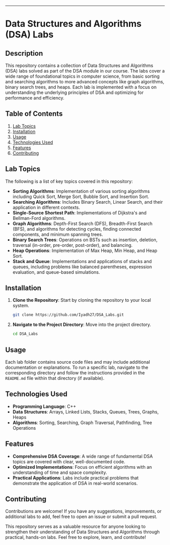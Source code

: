 ---

# Data Structures and Algorithms (DSA) Labs

## Description
This repository contains a collection of Data Structures and Algorithms (DSA) labs solved as part of the DSA module in our course. The labs cover a wide range of foundational topics in computer science, from basic sorting and searching algorithms to more advanced concepts like graph algorithms, binary search trees, and heaps. Each lab is implemented with a focus on understanding the underlying principles of DSA and optimizing for performance and efficiency.

## Table of Contents

1. [Lab Topics](#lab-topics)
2. [Installation](#installation)
3. [Usage](#usage)
4. [Technologies Used](#technologies-used)
5. [Features](#features)
6. [Contributing](#contributing)

## Lab Topics

The following is a list of key topics covered in this repository:

- **Sorting Algorithms**: Implementation of various sorting algorithms including Quick Sort, Merge Sort, Bubble Sort, and Insertion Sort.
- **Searching Algorithms**: Includes Binary Search, Linear Search, and their application in different contexts.
- **Single-Source Shortest Path**: Implementations of Dijkstra's and Bellman-Ford algorithms.
- **Graph Algorithms**: Depth-First Search (DFS), Breadth-First Search (BFS), and algorithms for detecting cycles, finding connected components, and minimum spanning trees.
- **Binary Search Trees**: Operations on BSTs such as insertion, deletion, traversal (in-order, pre-order, post-order), and balancing.
- **Heap Operations**: Implementation of Max Heap, Min Heap, and Heap Sort.
- **Stack and Queue**: Implementations and applications of stacks and queues, including problems like balanced parentheses, expression evaluation, and queue-based simulations.

## Installation

1. **Clone the Repository**: Start by cloning the repository to your local system.

   ```bash
   git clone https://github.com/Iyadh27/DSA_Labs.git
   ```

2. **Navigate to the Project Directory**: Move into the project directory.

   ```bash
   cd DSA_Labs
   ```

## Usage

Each lab folder contains source code files and may include additional documentation or explanations. To run a specific lab, navigate to the corresponding directory and follow the instructions provided in the `README.md` file within that directory (if available).

## Technologies Used

- **Programming Language**: C++
- **Data Structures**: Arrays, Linked Lists, Stacks, Queues, Trees, Graphs, Heaps
- **Algorithms**: Sorting, Searching, Graph Traversal, Pathfinding, Tree Operations

## Features

- **Comprehensive DSA Coverage**: A wide range of fundamental DSA topics are covered with clear, well-documented code.
- **Optimized Implementations**: Focus on efficient algorithms with an understanding of time and space complexity.
- **Practical Applications**: Labs include practical problems that demonstrate the application of DSA in real-world scenarios.

## Contributing

Contributions are welcome! If you have any suggestions, improvements, or additional labs to add, feel free to open an issue or submit a pull request.


This repository serves as a valuable resource for anyone looking to strengthen their understanding of Data Structures and Algorithms through practical, hands-on labs. Feel free to explore, learn, and contribute!
